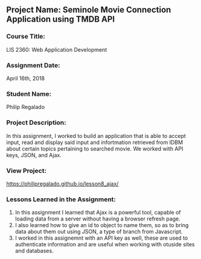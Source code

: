 ## Project Name:  Seminole Movie Connection Application using TMDB API

### Course Title:
LIS 2360:  Web Application Development

### Assignment Date:  
April 16th, 2018

### Student Name:  
Philip Regalado

### Project Description:
In this assignment, I worked to build an application that is able to accept input, read and display said input and infortmation retrieved from IDBM about certain topics pertaining to searched movie. We worked with API keys, JSON, and Ajax.

### View Project:
https://philipregalado.github.io/lesson8_ajax/

### Lessons Learned in the Assignment:
1. In this assignment I learned that Ajax is a powerful tool, capable of loading data from a server without having a browser refresh page.
2. I also learned how to give an id to object to name them, so as to bring data about them out using JSON, a type of branch from Javascript.
3. I worked in this assignemnt with an API key as well, these are used to authenticate information and are useful when working with otuside sites and databases. 

